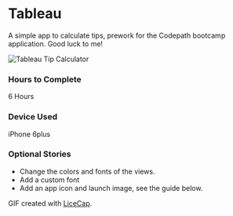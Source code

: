 # Tableau
A simple app to calculate tips, prework for the Codepath bootcamp application. Good luck to me!

![Tableau Tip Calculator](https://raw.githubusercontent.com/jeremiespoken/Codepath-Tip-Calculator/master/screencap.gif)

### Hours to Complete
6 Hours

### Device Used
iPhone 6plus

### Optional Stories
- Change the colors and fonts of the views.
- Add a custom font
- Add an app icon and launch image, see the guide below.



GIF created with [LiceCap](http://www.cockos.com/licecap/).
